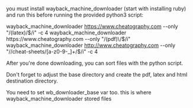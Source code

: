 you must install wayback_machine_downloader (start with installing ruby) and run this before running the provided python3 script:
 
wayback_machine_downloader https://www.cheatography.com --only "/(latex)\/$/i" -c 4
wayback_machine_downloader https://www.cheatography.com --only "/(pdf)\/$/i"
wayback_machine_downloader http://www.cheatography.com --only "/\/cheat-sheets\/[a-z0-9\-_]+\/$/i" -c 4

After you're done downloading, you can sort files with the python script.

Don't forget to adjust the base directory and create the pdf, latex and html destination directory.  

You need to set wb_downloader_base var too. this is where wayback_machine_downloader stored files

